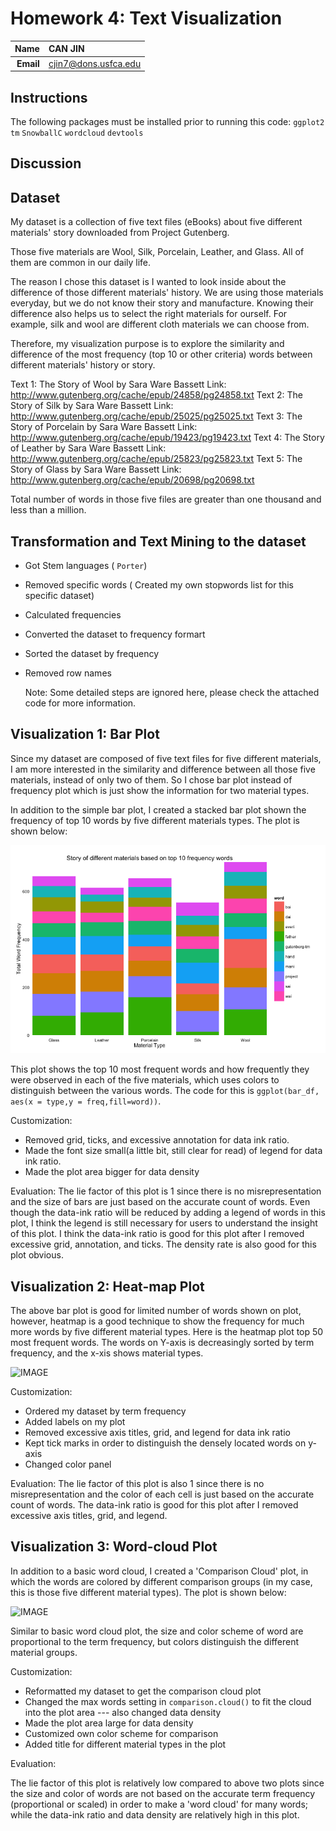 Homework 4: Text Visualization
==============================

| **Name**  | CAN JIN |
|----------:|:-------------|
| **Email** | cjin7@dons.usfca.edu |

## Instructions ##

The following packages must be installed prior to running this code:
`ggplot2`
`tm`
`SnowballC`
`wordcloud` 
`devtools`


## Discussion ##

 
## Dataset ## 
 My dataset is a collection of five text files (eBooks) about five different materials' story downloaded from
 Project Gutenberg.
 
 Those five materials are Wool, Silk, Porcelain, Leather, and Glass. All of them are common in our daily life.
 
 The reason I chose this dataset is I wanted to look inside about the difference of those different materials' history.
 We are using those materials everyday, but we do not know their story and manufacture. 
 Knowing their difference also helps us to select the right materials for ourself. For example, silk and wool are different 
 cloth materials we can choose from.
 
 Therefore, my visualization purpose is to explore the similarity and  difference of the most frequency (top 10 or other criteria)
 words between different materials' history or story.
 
 Text 1: The Story of Wool by Sara Ware Bassett
 Link:   http://www.gutenberg.org/cache/epub/24858/pg24858.txt
 Text 2: The Story of Silk by Sara Ware Bassett
 Link:   http://www.gutenberg.org/cache/epub/25025/pg25025.txt
 Text 3: The Story of Porcelain by Sara Ware Bassett
 Link:   http://www.gutenberg.org/cache/epub/19423/pg19423.txt
 Text 4: The Story of Leather by Sara Ware Bassett
 Link:   http://www.gutenberg.org/cache/epub/25823/pg25823.txt
 Text 5: The Story of Glass by Sara Ware Bassett
 Link:   http://www.gutenberg.org/cache/epub/20698/pg20698.txt
 
 Total number of words in those five files are greater than one thousand and less than a million.
 
 
## Transformation and Text Mining to the dataset ##

* Got Stem languages ( `Porter`)
* Removed specific words ( Created my own stopwords list for this specific dataset)
* Calculated frequencies 
* Converted the dataset to frequency formart
* Sorted the dataset by frequency
* Removed row names 

    Note: Some detailed steps are ignored here, please check the attached code for more information.
    

## Visualization 1: Bar Plot ##

Since my dataset are composed of five text files for five different materials, I am more interested in the similarity and 
difference between all those five materials, instead of only two of them. So I chose bar plot instead of frequency plot which is 
just show the information for two material types. 

In addition to the simple bar plot, I created a stacked bar plot shown the frequency of top 10 words by five different materials 
types. The plot is shown below:

![IMAGE](bar_plot.png)

This plot shows the top 10 most frequent words and how frequently they were observed in each of the five materials, which uses 
colors to distinguish between the various words. The code for this is `ggplot(bar_df, aes(x = type,y = freq,fill=word))`.

Customization: 
* Removed grid, ticks, and excessive annotation for data ink ratio. 
* Made the font size small(a little bit, still clear for read) of legend for data ink ratio.
* Made the plot area bigger for data density 

Evaluation: The lie factor of this plot is 1 since there is no misrepresentation and the size of bars are just based on the 
accurate count of words. Even though the data-ink ratio will be reduced by adding a legend of words in this plot, I think the legend
is still necessary for users to understand the insight of this plot. I think the data-ink ratio is good for this plot after I removed 
excessive grid, annotation, and ticks. The density rate is also good for this plot obvious.



## Visualization 2: Heat-map Plot ##

The above bar plot is good for limited number of words shown on plot, however, heatmap is a good technique to show the frequency for much more
words by five different material types. Here is the heatmap plot top 50 most frequent words. The words on Y-axis is decreasingly sorted by 
term frequency, and the x-xis shows material types.

![IMAGE](heatmap_plot.png)

Customization: 
* Ordered my dataset by term frequency
* Added labels on my plot
* Removed excessive axis titles, grid, and legend for data ink ratio
* Kept tick marks in order to distinguish the densely located words on y-axis
* Changed color panel


Evaluation:  The lie factor of this plot is also 1 since there is no misrepresentation and the color of each cell is just based on the 
accurate count of words. The data-ink ratio is good for this plot after I removed excessive axis titles, grid, and legend. 


## Visualization 3: Word-cloud Plot ##

In addition to a basic word cloud, I created a 'Comparison Cloud' plot, in which the words are colored by different comparison groups (in my case, this 
is those five different material types). The plot is shown below:

![IMAGE](wordcloud_plot.png)

Similar to basic word cloud plot, the size and color scheme of word are proportional to the term frequency, but colors distinguish the different material groups.

Customization: 
* Reformatted my dataset to get the comparison cloud plot
* Changed the max words setting in `comparison.cloud()` to fit the cloud into the plot area --- also changed data density
* Made the plot area large for data density
* Customized own color scheme for comparison 
* Added title for different material types in the plot

Evaluation:

The lie factor of this plot is relatively low compared to above two plots since the size and color of words are not based on the 
accurate term frequency (proportional or scaled) in order to make a 'word cloud' for many words; while the data-ink ratio and data density are relatively high in this plot.



















 

 
 

 
 
 